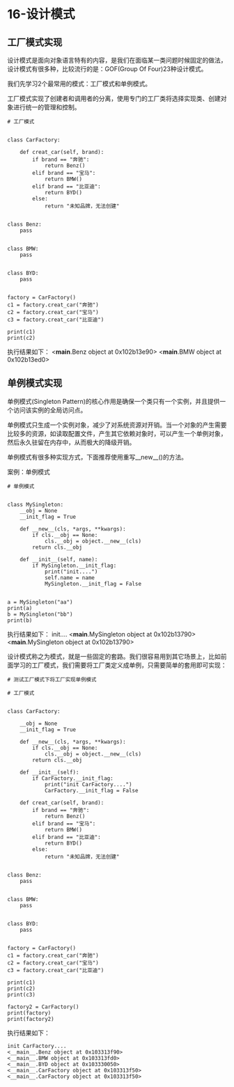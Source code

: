 # 16-设计模式


## 工厂模式实现

设计模式是面向对象语言特有的内容，是我们在面临某一类问题时候固定的做法，设计模式有很多种，比较流行的是：GOF(Group Of Four)23种设计模式。

我们先学习2个最常用的模式：工厂模式和单例模式。

工厂模式实现了创建者和调用者的分离，使用专门的工厂类将选择实现类、创建对象进行统一的管理和控制。

```
# 工厂模式


class CarFactory:

    def creat_car(self, brand):
        if brand == "奔驰":
            return Benz()
        elif brand == "宝马":
            return BMW()
        elif brand == "比亚迪":
            return BYD()
        else:
            return "未知品牌，无法创建"


class Benz:
    pass


class BMW:
    pass


class BYD:
    pass


factory = CarFactory()
c1 = factory.creat_car("奔驰")
c2 = factory.creat_car("宝马")
c3 = factory.creat_car("比亚迪")

print(c1)
print(c2)

```

执行结果如下：
<__main__.Benz object at 0x102b13e90>
<__main__.BMW object at 0x102b13ed0>


## 单例模式实现

单例模式(Singleton Pattern)的核心作用是确保一个类只有一个实例，并且提供一个访问该实例的全局访问点。

单例模式只生成一个实例对象，减少了对系统资源对开销。当一个对象的产生需要比较多的资源，如读取配置文件，产生其它依赖对象时，可以产生一个单例对象，然后永久驻留在内存中，从而极大的降级开销。

单例模式有很多种实现方式，下面推荐使用重写__new__()的方法。


案例：单例模式

```
# 单例模式


class MySingleton:
    __obj = None
    __init_flag = True

    def __new__(cls, *args, **kwargs):
        if cls.__obj == None:
            cls.__obj = object.__new__(cls)
        return cls.__obj

    def __init__(self, name):
        if MySingleton.__init_flag:
            print("init....")
            self.name = name
            MySingleton.__init_flag = False


a = MySingleton("aa")
print(a)
b = MySingleton("bb")
print(b)

```

执行结果如下：
init....
<__main__.MySingleton object at 0x102b13790>
<__main__.MySingleton object at 0x102b13790>


设计模式称之为模式，就是一些固定的套路。我们很容易用到其它场景上，比如前面学习的工厂模式，我们需要将工厂类定义成单例，只需要简单的套用即可实现：

```
# 测试工厂模式下将工厂实现单例模式

# 工厂模式


class CarFactory:

    __obj = None
    __init_flag = True

    def __new__(cls, *args, **kwargs):
        if cls.__obj == None:
            cls.__obj = object.__new__(cls)
        return cls.__obj

    def __init__(self):
        if CarFactory.__init_flag:
            print("init CarFactory....")
            CarFactory.__init_flag = False

    def creat_car(self, brand):
        if brand == "奔驰":
            return Benz()
        elif brand == "宝马":
            return BMW()
        elif brand == "比亚迪":
            return BYD()
        else:
            return "未知品牌，无法创建"


class Benz:
    pass


class BMW:
    pass


class BYD:
    pass


factory = CarFactory()
c1 = factory.creat_car("奔驰")
c2 = factory.creat_car("宝马")
c3 = factory.creat_car("比亚迪")

print(c1)
print(c2)
print(c3)

factory2 = CarFactory()
print(factory)
print(factory2)
```

执行结果如下：
```
init CarFactory....
<__main__.Benz object at 0x103313f90>
<__main__.BMW object at 0x103313fd0>
<__main__.BYD object at 0x103330050>
<__main__.CarFactory object at 0x103313f50>
<__main__.CarFactory object at 0x103313f50>
```